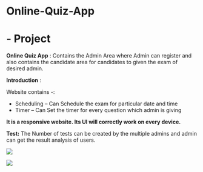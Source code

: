 
# **Online-Quiz-App**

# - Project

**Online Quiz App** : Contains the Admin Area where Admin can register and also contains the candidate area for candidates to given the exam of desired admin.

**Introduction** : 

Website contains -:

- Scheduling – Can Schedule the exam for particular date and time
- Timer – Can Set the timer for every question which admin is giving

**It is a responsive website. Its UI will correctly work on every device.**

**Test:** The Number of tests can be created by the multiple admins and admin can get the result analysis of users.

![](usedinreadme1.png)

![](usedinreadme2.png)

